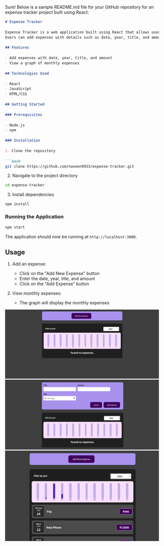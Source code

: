 Sure! Below is a sample README.md file for your GitHub repository for an expense tracker project built using React:

```markdown
# Expense Tracker

Expense Tracker is a web application built using React that allows users to track their monthly expenses.
Users can add expenses with details such as date, year, title, and amount, and visualize their monthly expenses using graphs.

## Features

- Add expenses with date, year, title, and amount
- View a graph of monthly expenses

## Technologies Used

- React
- JavaScript
- HTML/CSS

## Getting Started

### Prerequisites

- Node.js
- npm

### Installation

1. Clone the repository

```bash
git clone https://github.com/naveen9933/expense-tracker.git
```

2. Navigate to the project directory

```bash
cd expense-tracker
```

3. Install dependencies

```bash
npm install
```

### Running the Application

```bash
npm start
```

The application should now be running at `http://localhost:3000`.

## Usage

1. Add an expense:
   - Click on the "Add New Expense" button
   - Enter the date, year, title, and amount
   - Click on the "Add Expense" button

2. View monthly expenses:
   - The graph will display the monthly expenses

<img src="./images/Screenshot 2024-04-17 122402.png">
<img src="./images/Screenshot 2024-04-17 122410.png">
<img src="./images/Screenshot 2024-04-17 134141.png">

